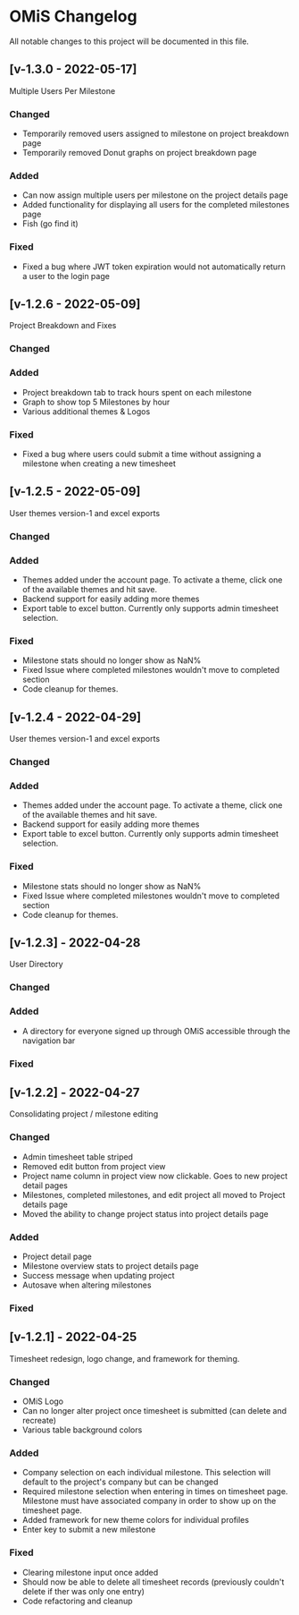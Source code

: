 # OMiS Changelog

All notable changes to this project will be documented in this file.

## [v-1.3.0 - 2022-05-17]

Multiple Users Per Milestone

### Changed

- Temporarily removed users assigned to milestone on project breakdown page
- Temporarily removed Donut graphs on project breakdown page

### Added

- Can now assign multiple users per milestone on the project details page
- Added functionality for displaying all users for the completed milestones page
- Fish (go find it)

### Fixed

- Fixed a bug where JWT token expiration would not automatically return a user to the login page

## [v-1.2.6 - 2022-05-09]

Project Breakdown and Fixes

### Changed

### Added

- Project breakdown tab to track hours spent on each milestone
- Graph to show top 5 Milestones by hour
- Various additional themes & Logos

### Fixed

- Fixed a bug where users could submit a time without assigning a milestone when creating a new timesheet

## [v-1.2.5 - 2022-05-09]

User themes version-1 and excel exports

### Changed

### Added

- Themes added under the account page. To activate a theme, click one of the available themes and hit save.
- Backend support for easily adding more themes
- Export table to excel button. Currently only supports admin timesheet selection.

### Fixed

- Milestone stats should no longer show as NaN%
- Fixed Issue where completed milestones wouldn't move to completed section
- Code cleanup for themes.

## [v-1.2.4 - 2022-04-29]

User themes version-1 and excel exports

### Changed

### Added

- Themes added under the account page. To activate a theme, click one of the available themes and hit save.
- Backend support for easily adding more themes
- Export table to excel button. Currently only supports admin timesheet selection.

### Fixed

- Milestone stats should no longer show as NaN%
- Fixed Issue where completed milestones wouldn't move to completed section
- Code cleanup for themes.

## [v-1.2.3] - 2022-04-28

User Directory

### Changed

### Added

- A directory for everyone signed up through OMiS accessible through the navigation bar

### Fixed

## [v-1.2.2] - 2022-04-27

Consolidating project / milestone editing

### Changed

- Admin timesheet table striped
- Removed edit button from project view
- Project name column in project view now clickable. Goes to new project detail pages
- Milestones, completed milestones, and edit project all moved to Project details page
- Moved the ability to change project status into project details page

### Added

- Project detail page
- Milestone overview stats to project details page
- Success message when updating project
- Autosave when altering milestones

### Fixed

## [v-1.2.1] - 2022-04-25

Timesheet redesign, logo change, and framework for theming.

### Changed

- OMiS Logo
- Can no longer alter project once timesheet is submitted (can delete and recreate)
- Various table background colors

### Added

- Company selection on each individual milestone. This selection will default to the project's company but can be changed
- Required milestone selection when entering in times on timesheet page. Milestone must have associated company in order to show up on the timesheet page.
- Added framework for new theme colors for individual profiles
- Enter key to submit a new milestone

### Fixed

- Clearing milestone input once added
- Should now be able to delete all timesheet records (previously couldn't delete if ther was only one entry)
- Code refactoring and cleanup
